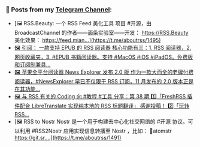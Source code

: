 ### 📰 Posts from my [Telegram Channel](https://t.me/s/aboutrss):
<!-- BLOG-POST-LIST:START -->
- [🖼 RSS.Beauty: 一个 RSS Feed 美化工具 项目 #开源，由 BroadcastChannel 的作者——面条实验室——开发： https://RSS.Beauty 美化效果： https://feed.mian...](https://t.me/aboutrss/1495)
- [🖼 引阅： 一款支持 EPUB 的 RSS 阅读器 核心功能有三：1. RSS 阅读器，2. 网页收藏夹，3. #EPUB 书籍阅读器。支持 #MacOS #iOS #iPadOS。免费版和订阅制兼具...](https://t.me/aboutrss/1494)
- [🖼 苹果全平台阅读器 News Explorer 发布 2.0 版 作为一款大而全的老牌付费阅读器，#NewsExplorer 早已不仅限于 RSS 订阅，11 月发布的 2.0 版本正是在其功能...](https://t.me/aboutrss/1493)
- [🖼 与 RSS 有关的 Coding 向 #教程 #工具 分享：第 38 期 1️⃣「FreshRSS 插件配合 LibreTranslate 实现纯本地的 RSS 标题翻译」 感谢投稿！ 2️⃣「玩转 RSS...](https://t.me/aboutrss/1492)
- [🖼 RSS to Nostr Nostr 是一个用于构建去中心化社交网络的 #开源 协议。可以利用 #RSS2Nostr 应用实现信息转播至 Nostr ，比如： 🔸atomstr https://git.sr....](https://t.me/aboutrss/1491)
<!-- BLOG-POST-LIST:END -->

<!--
**AboutRSS/AboutRSS** is a ✨ _special_ ✨ repository because its `README.md` (this file) appears on your GitHub profile.

Here are some ideas to get you started:

- 🔭 I’m currently working on ...
- 🌱 I’m currently learning ...
- 👯 I’m looking to collaborate on ...
- 🤔 I’m looking for help with ...
- 💬 Ask me about ...
- 📫 How to reach me: ...
- 😄 Pronouns: ...
- ⚡ Fun fact: ...
-->
